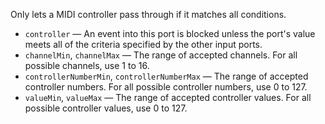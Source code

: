 Only lets a MIDI controller pass through if it matches all conditions.

   - `controller` — An event into this port is blocked unless the port's value meets all of the criteria specified by the other input ports.
   - `channelMin`, `channelMax` — The range of accepted channels. For all possible channels, use 1 to 16. 
   - `controllerNumberMin`, `controllerNumberMax` — The range of accepted controller numbers. For all possible controller numbers, use 0 to 127. 
   - `valueMin`, `valueMax` — The range of accepted controller values. For all possible controller values, use 0 to 127. 
